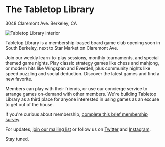 # The Tabletop Library

3048 Claremont Ave. Berkeley, CA

![Tabletop Library interior](https://www.tabletoplibrary.com/_next/image?url=%2Fimages%2Fhome%2Fhomepage-photo.png&w=1920&q=75&dpl=dpl_G7378dSx5hQNQ9y7yd3RLSL7fyoC)

Tabletop Library is a membership-based board game club opening soon in South Berkeley, next to Star Market on Claremont Ave.

Join our weekly learn-to-play sessions, monthly tournaments, and special themed game nights. Play classic strategy games like chess and mahjong, or modern hits like Wingspan and Everdell, plus community nights like speed puzzling and social deduction. Discover the latest games and find a new favorite.

Members can play with their friends, or use our concierge service to arrange games on-demand with other members. We're building Tabletop Library as a third place for anyone interested in using games as an excuse to get out of the house.

If you're curious about membership, [complete this brief membership survey](https://www.tabletoplibrary.com/membership).

For updates, [join our mailing list](https://www.tabletoplibrary.com/mailing-list) or follow us on [Twitter](https://x.com/BerkeleyTTL) and [Instagram](https://www.instagram.com/p/DGopwvoSIZi/).

Stay tuned.
